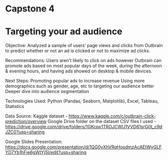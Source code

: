 # Capstone 4

# Targeting your ad audience

Objective: Analyzed a sample of users’ page views and clicks from Outbrain to predict whether or not an ad is clicked or not to maximize ad clicks.


Recommendations: 
Users aren't likely to click on ads however Outbrain can promote ads based on most popular days of the week, during the afternoon & evening hours, and having ads showed on desktop & mobile devices.


Next Steps:
Promoting popular ads to increase revenue
Using more demographics such as gender, age, etc to targeting our audience better
Deeper dive into audience segmentation




Technologies Used: Python (Pandas, Seaborn, Matplotlib), Excel, Tableau, Statistics

Data Source: Kaggle dataset - https://www.kaggle.com/c/outbrain-click-prediction/overview
Google Drive folder on the dataset CSV files I used - https://drive.google.com/drive/folders/1GKcpx1TROJCWU1VVD61srG0t_c9dJZC0?usp=sharing

Google Slides Presentation: https://docs.google.com/presentation/d/1QG0yXhVRqHosdmzAcAEtWyGLFYD7Yb1hFje6gWtYj5I/edit?usp=sharing